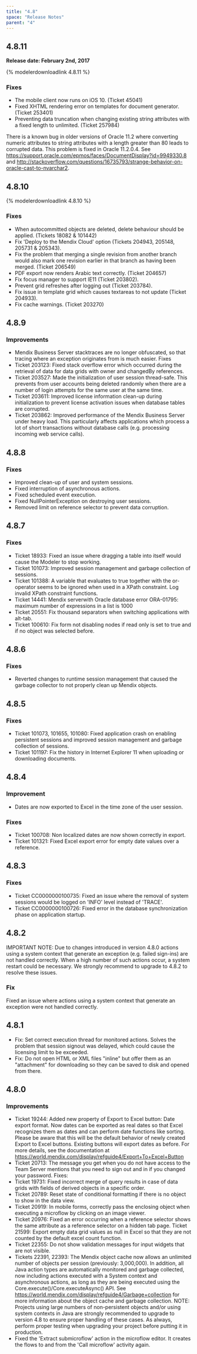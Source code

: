 ```yaml
---
title: "4.8"
space: "Release Notes"
parent: "4"
---
```


## 4.8.11

**Release date: February 2nd, 2017**

{% modelerdownloadlink 4.8.11 %}

### Fixes

* The mobile client now runs on iOS 10. (Ticket 45041)
* Fixed XHTML rendering error on templates for document generator. (Ticket 253401)
* Preventing data truncation when changing existing string attributes with a fixed length to unlimited. (Ticket 257984)

There is a known bug in older versions of Oracle 11.2 where converting numeric attributes to string attributes with a length greater than 80 leads to corrupted data. This problem is fixed in Oracle 11.2.0.4. See https://support.oracle.com/epmos/faces/DocumentDisplay?id=9949330.8 and http://stackoverflow.com/questions/16735793/strange-behavior-on-oracle-cast-to-nvarchar2.

## 4.8.10

{% modelerdownloadlink 4.8.10 %}

### Fixes

*   When autocommitted objects are deleted, delete behaviour should be applied. (Tickets 18082 & 101442)
*   Fix 'Deploy to the Mendix Cloud' option (Tickets 204943, 205148, 205731 & 205343).
*   Fix the problem that merging a single revision from another branch would also mark one revision earlier in that branch as having been merged. (Ticket 206549)
*   PDF export now renders Arabic text correctly. (Ticket 204657)
*   Fix focus manager to support IE11 (Ticket 203802).
*   Prevent grid refreshes after logging out (Ticket 203784).
*   Fix issue in template grid which causes textareas to not update (Ticket 204933).
*   Fix cache warnings. (Ticket 203270)

## 4.8.9

### Improvements

* Mendix Business Server stacktraces are no longer obfuscated, so that tracing where an exception originates from is much easier.
Fixes
* Ticket 203123: Fixed stack overflow error which occurred during the retrieval of data for data grids with owner and changedBy references.
* Ticket 203527: Made the initialization of user session thread-safe. This prevents from user accounts being deleted randomly when there are a number of login attempts for the same user at the same time.
* Ticket 203611: Improved license information clean-up during initialization to prevent license activation issues when database tables are corrupted.
* Ticket 203862: Improved performance of the Mendix Business Server under heavy load. This particularly affects applications which process a lot of short transactions without database calls (e.g. processing incoming web service calls).

## 4.8.8

### Fixes

* Improved clean-up of user and system sessions.
* Fixed interruption of asynchronous actions.
* Fixed scheduled event execution.
* Fixed NullPointerException on destroying user sessions.
* Removed limit on reference selector to prevent data corruption.

## 4.8.7

### Fixes

* Ticket 18933: Fixed an issue where dragging a table into itself would cause the Modeler to stop working.
* Ticket 101073: Improved session management and garbage collection of sessions.
* Ticket 101388: A variable that evaluates to true together with the or-operator seems to be ignored when used in a XPath constraint. Log invalid XPath constraint functions.
* Ticket 14441: Mendix serverwith Oracle database error ORA-01795: maximum number of expressions in a list is 1000
* Ticket 20551: Fix thousand separators when switching applications with alt-tab.
* Ticket 100610: Fix form not disabling nodes if read only is set to true and if no object was selected before.

## 4.8.6

### Fixes

* Reverted changes to runtime session management that caused the garbage collector to not properly clean up Mendix objects.

## 4.8.5

### Fixes

* Ticket 101073, 101655, 101080: Fixed application crash on enabling persistent sessions and improved session management and garbage collection of sessions.
* Ticket 101197: Fix the history in Internet Explorer 11 when uploading or downloading documents.

## 4.8.4

### Improvement

* Dates are now exported to Excel in the time zone of the user session.

### Fixes

* Ticket 100708: Non localized dates are now shown correctly in export.
* Ticket 101321: Fixed Excel export error for empty date values over a reference.

## 4.8.3

### Fixes

* Ticket CC0000000100735: Fixed an issue where the removal of system sessions would be logged on 'INFO' level instead of 'TRACE'.
* Ticket CC0000000100726: Fixed error in the database synchronization phase on application startup.

## 4.8.2

IMPORTANT NOTE: Due to changes introduced in version 4.8.0 actions using a system context that generate an exception (e.g. failed sign-ins) are not handled correctly. When a high number of such actions occur, a system restart could be necessary. We strongly recommend to upgrade to 4.8.2 to resolve these issues.

### Fix

Fixed an issue where actions using a system context that generate an exception were not handled correctly.

## 4.8.1

* Fix: Set correct execution thread for monitored actions. Solves the problem that session signout was delayed, which could cause the licensing limit to be exceeded.
* Fix: Do not open HTML or XML files "inline" but offer them as an "attachment" for downloading so they can be saved to disk and opened from there.

## 4.8.0

### Improvements

* Ticket 19244: Added new property of Export to Excel button: Date export format. Now dates can be exported as real dates so that Excel recognizes them as dates and can perform date functions like sorting. Please be aware that this will be the default behavior of newly created Export to Excel buttons. Existing buttons will export dates as before. For more details, see the documentation at https://world.mendix.com/display/refguide4/Export+To+Excel+Button
* Ticket 20713: The message you get when you do not have access to the Team Server mentions that you need to sign out and in if you changed your password.
Fixes:
* Ticket 19731: Fixed incorrect merge of query results in case of data grids with fields of derived objects in a specific order.
* Ticket 20789: Reset state of conditional formatting if there is no object to show in the data view.
* Ticket 20919: In mobile forms, correctly pass the enclosing object when executing a microflow by clicking on an image viewer.
* Ticket 20976: Fixed an error occurring when a reference selector shows the same attribute as a reference selector on a hidden tab page. Ticket 21599: Export empty data grid values as null in Excel so that they are not counted by the default excel count function.
* Ticket 22355: Do not show validation messages for input widgets that are not visible.
* Tickets 22391, 22393: The Mendix object cache now allows an unlimited number of objects per session (previously: 3,000,000). In addition, all Java action types are automatically monitored and garbage collected, now including actions executed with a System context and asynchronous actions, as long as they are being executed using the Core.execute()/Core.executeAsync() API. See https://world.mendix.com/display/refguide4/Garbage+collection for more information about the object cache and garbage collection. NOTE: Projects using large numbers of non-persistent objects and/or using system contexts in Java are strongly recommended to upgrade to version 4.8 to ensure proper handling of these cases. As always, perform proper testing when upgrading your project before putting it in production.
* Fixed the 'Extract submicroflow' action in the microflow editor. It creates the flows to and from the 'Call microflow' activity again.
